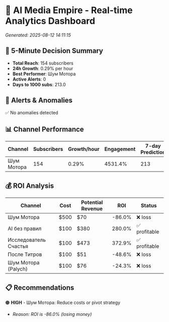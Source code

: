 # 🚀 AI Media Empire - Real-time Analytics Dashboard

*Generated: 2025-08-12 14:11:15*

## 🎯 5-Minute Decision Summary

- **Total Reach**: 154 subscribers
- **24h Growth**: 0.29% per hour
- **Best Performer**: Шум Мотора
- **Active Alerts**: 0
- **Days to 1000 subs**: 213.0

## 🚨 Alerts & Anomalies

✅ No anomalies detected

## 📊 Channel Performance

| Channel | Subscribers | Growth/hour | Engagement | 7-day Prediction |
|---------|------------|-------------|------------|------------------|
| Шум Мотора | 154 | 0.29% | 4531.4% | 213 |

## 💰 ROI Analysis

| Channel | Cost | Potential Revenue | ROI | Status |
|---------|------|------------------|-----|--------|
| Шум Мотора | $500 | $70 | -86.0% | ❌ loss |
| AI без правил | $100 | $380 | 280.0% | ✅ profitable |
| Исследователь Счастья | $100 | $473 | 372.9% | ✅ profitable |
| После Титров | $100 | $51 | -48.6% | ❌ loss |
| Шум Мотора (Palych) | $100 | $76 | -24.3% | ❌ loss |

## 📋 Recommendations

🟠 **HIGH** - Шум Мотора: Reduce costs or pivot strategy
   - *Reason: ROI is -86.0% (losing money)*

